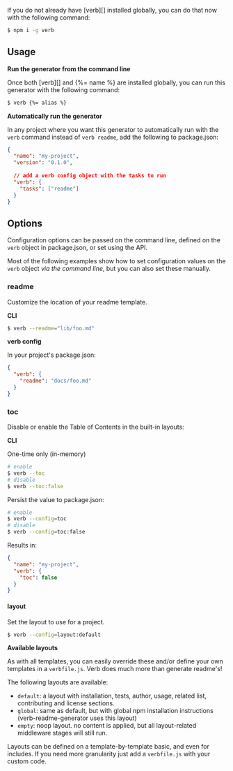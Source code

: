 If you do not already have [verb][] installed globally, you can do that now with the following command:

```sh
$ npm i -g verb
```

## Usage

**Run the generator from the command line**

Once both [verb][] and {%= name %} are installed globally, you can run this generator with the following command: 

```sh
$ verb {%= alias %}
```

**Automatically run the generator**

In any project where you want this generator to automatically run with the `verb` command instead of `verb readme`, add the following to package.json:

```json
{
  "name": "my-project",
  "version": "0.1.0",
  
  // add a verb config object with the tasks to run
  "verb": {
    "tasks": ["readme"]
  }
}
```

## Options

Configuration options can be passed on the command line, defined on the `verb` object in package.json, or set using the API. 

Most of the following examples show how to set configuration values on the `verb` object _via the command line_, but you can also set these manually.

### readme

Customize the location of your readme template.

**CLI**

```sh
$ verb --readme="lib/foo.md"
```

**verb config**

In your project's package.json:

```json
{
  "verb": {
    "readme": "docs/foo.md"
  }
}
```

### toc

Disable or enable the Table of Contents in the built-in layouts:

**CLI**

One-time only (in-memory)

```sh
# enable
$ verb --toc
# disable
$ verb --toc:false
```

Persist the value to package.json:

```sh
# enable
$ verb --config=toc
# disable
$ verb --config=toc:false
```

Results in:

```json
{
  "name": "my-project",
  "verb": {
    "toc": false
  }
}
```

#### layout

Set the layout to use for a project. 

```sh
$ verb --config=layout:default
```

**Available layouts**

As with all templates, you can easily override these and/or define your own templates in a `verbfile.js`. Verb does much more than generate readme's!

The following layouts are available:

- `default`: a layout with installation, tests, author, usage, related list, contributing and license sections. 
- `global`: same as default, but with global npm installation instructions (verb-readme-generator uses this layout)
- `empty`: noop layout. no content is applied, but all layout-related middleware stages will still run.

Layouts can be defined on a template-by-template basic, and even for includes. If you need more granularity just add a `verbfile.js` with your custom code.
